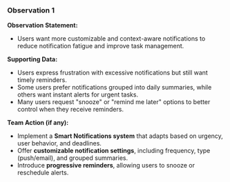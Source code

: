 ### **Observation 1**  
**Observation Statement:**  
- Users want more customizable and context-aware notifications to reduce notification fatigue and improve task management.  

**Supporting Data:**  
- Users express frustration with excessive notifications but still want timely reminders.  
- Some users prefer notifications grouped into daily summaries, while others want instant alerts for urgent tasks.  
- Many users request "snooze" or "remind me later" options to better control when they receive reminders.  

**Team Action (if any):**  
- Implement a **Smart Notifications system** that adapts based on urgency, user behavior, and deadlines.  
- Offer **customizable notification settings**, including frequency, type (push/email), and grouped summaries.  
- Introduce **progressive reminders**, allowing users to snooze or reschedule alerts.  
